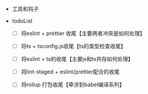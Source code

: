 - 工具和钩子

- todoList
  - [ ] 将eslint + prettier 收尾【主要两者冲突是如何处理】
  - [ ] 将ts + tsconfig.js收尾【ts的类型检查收尾】
  - [ ] 将eslint + ts的收尾【主要js和ts共存如何处理】
  - [ ] 将lint-staged + eslint/prettier配合的收尾
  
  - [ ] 将rollup 打包收尾【牵涉到babel编译系列】
